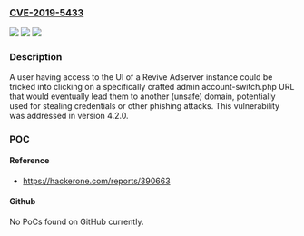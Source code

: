 ### [CVE-2019-5433](https://cve.mitre.org/cgi-bin/cvename.cgi?name=CVE-2019-5433)
![](https://img.shields.io/static/v1?label=Product&message=Revive%20Adserver&color=blue)
![](https://img.shields.io/static/v1?label=Version&message=Fixed%20version%20v4.2.0%20&color=brightgreen)
![](https://img.shields.io/static/v1?label=Vulnerability&message=Open%20Redirect%20(CWE-601)&color=brightgreen)

### Description

A user having access to the UI of a Revive Adserver instance could be tricked into clicking on a specifically crafted admin account-switch.php URL that would eventually lead them to another (unsafe) domain, potentially used for stealing credentials or other phishing attacks. This vulnerability was addressed in version 4.2.0.

### POC

#### Reference
- https://hackerone.com/reports/390663

#### Github
No PoCs found on GitHub currently.

